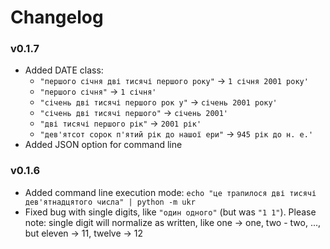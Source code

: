 # Changelog

### v0.1.7

- Added DATE class:
    - `"першого січня дві тисячі першого року"` -> `1 січня 2001 року'`
    - `"першого січня"` -> `1 січня'`
    - `"січень дві тисячі першого рок у"` -> `січень 2001 року'`
    - `"січень дві тисячі першого"` -> `січень 2001'`
    - `"дві тисячі першого рік"` -> `2001 рік'`
    - `"дев'ятсот сорок п'ятий рік до нашої ери"` -> `945 рік до н. е.'`
- Added JSON option for command line

### v0.1.6

- Added command line execution mode: `echo "це трапилося дві тисячі дев'ятнадцятого числа" | python -m ukr`
- Fixed bug with single digits, like `"один одного"` (but was `"1 1"`).
  Please note: single digit will normalize as written, like one -> one, two - two, ..., but eleven -> 11, twelve -> 12